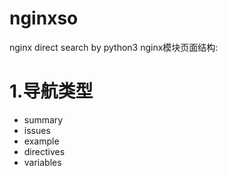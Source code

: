 # nginxso
nginx direct search by python3
nginx模块页面结构:
# 1.导航类型
* summary
* issues
* example
* directives
* variables

